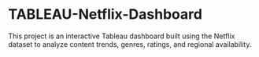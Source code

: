 # TABLEAU-Netflix-Dashboard
This project is an interactive Tableau dashboard built using the Netflix dataset to analyze content trends, genres, ratings, and regional availability.
